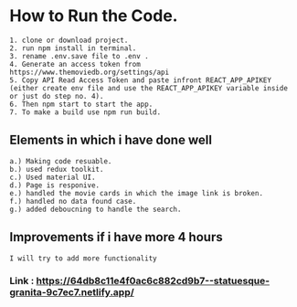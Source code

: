 
# How to Run the Code.
    1. clone or download project.
    2. run npm install in terminal.
    3. rename .env.save file to .env .
    4. Generate an access token from https://www.themoviedb.org/settings/api
    5. Copy API Read Access Token and paste infront REACT_APP_APIKEY (either create env file and use the REACT_APP_APIKEY variable inside or just do step no. 4).
    6. Then npm start to start the app.
    7. To make a build use npm run build.

## Elements in which i have done well
    a.) Making code resuable.
    b.) used redux toolkit.
    c.) Used material UI.
    d.) Page is responive.
    e.) handled the movie cards in which the image link is broken.
    f.) handled no data found case.
    g.) added deboucning to handle the search.

## Improvements if i have more 4 hours
    I will try to add more functionality 
### Link : https://64db8c11e4f0ac6c882cd9b7--statuesque-granita-9c7ec7.netlify.app/

